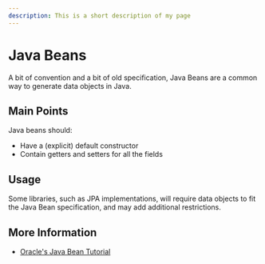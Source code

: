 ```yaml
---
description: This is a short description of my page
---
```


# Java Beans

A bit of convention and a bit of old specification, Java Beans are a common way to generate data objects in Java.

## Main Points

Java beans should:

- Have a (explicit) default constructor
- Contain getters and setters for all the fields

## Usage

Some libraries, such as JPA implementations, will require data objects to fit the Java Bean specification, and may add additional restrictions.

## More Information

- [Oracle's Java Bean Tutorial](https://docs.oracle.com/javase/tutorial/javabeans/)
